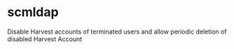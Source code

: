 # scmldap
Disable Harvest accounts of terminated users and allow periodic deletion of disabled Harvest Account
